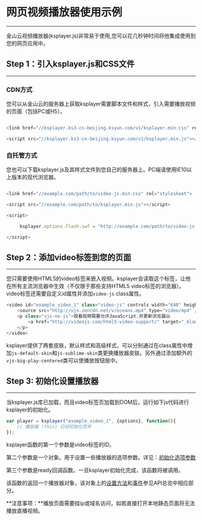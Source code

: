 # 网页视频播放器使用示例

---
金山云视频播放器(ksplayer.js)非常易于使用,您可以花几秒钟时间将他集成使用到您的网页应用中。

## Step 1：引入ksplayer.js和CSS文件

---

### CDN方式

您可以从金山云的服务器上获取ksplayer需要脚本文件和样式，引入需要播放视频的页面（包括PC或H5）。

```js

<link href="//ksplayer.ks3-cn-beijing.ksyun.com/v1/ksplayer.min.css" rel="stylesheet">

<script src="//ksplayer.ks3-cn-beijing.ksyun.com/v1/ksplayer.min.js"></script>

```

### 自托管方式

您也可以下载ksplayer.js及其样式文件到您自己的服务器上。PC端请使用IE10以上版本的现代浏览器。
```js

<link href="//example.com/path/to/video-js.min.css" rel="stylesheet">

<script src="//example.com/path/to/ksplayer.min.js"></script>

<script>

     ksplayer.options.flash.swf = "http://example.com/path/to/video-js.swf"

</script>

```

## Step 2：添加video标签到您的页面
---
您只需要使用HTML5的video标签来嵌入视频。ksplayer会读取这个标签，让他在所有主流浏览器中生效（不仅限于那些支持HTML5 video标签的浏览器）。video标签还需要自定义id属性并添加`video-js` class属性。

```js
<video id="example_video_1" class="video-js" controls width="640" height="264" poster=""> 
    <source src="http://vjs.zencdn.net/v/oceans.mp4" type="video/mp4" /> 
    <p class="vjs-no-js">观看视频需要允许JavaScript,并更新浏览器以
        <a href="http://videojs.com/html5-video-support/" target="_blank">支持HTML5视频</a>
    </p> 
</video>
```
ksplayer提供了两套皮肤，默认样式和高级样式，可以分别通过在class属性中增加`js-default-skin`和`js-sublime-skin`类更换播放器皮肤。另外通过添加额外的`vjs-big-play-centered`类可以使播放按钮居中。

## Step 3: 初始化设置播放器
---
当ksplayer.js库已加载，而且video标签页加载到DOM后，运行如下js代码进行ksplayer的初始化。

```js   
var player = ksplayer("example_video_1", {options}, function(){         
    // 播放器 (this) 已经初始化完毕   
});
```
ksplayer函数的第一个参数是video标签的ID。

第二个参数是一个对象。用于设置一些播放器的选项参数。详见：[初始化选项参数](options.md)

第三个参数是ready回调函数。一旦ksplayer初始化完成，该函数将被调用。

该函数的返回一个播放器对象，该对象上的[设置方法](api.md)和[事件](event.md)参见API总览中相应部分。


**注意事项：**播放页面需要挂ip或域名访问，如若直接打开本地静态页面将无法播放直播视频。